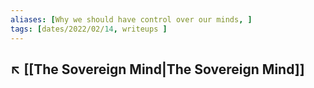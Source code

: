 ```yaml
---
aliases: [Why we should have control over our minds, ]
tags: [dates/2022/02/14, writeups ]
---
```

 ↖️ [[The Sovereign Mind|The Sovereign Mind]]
---
 